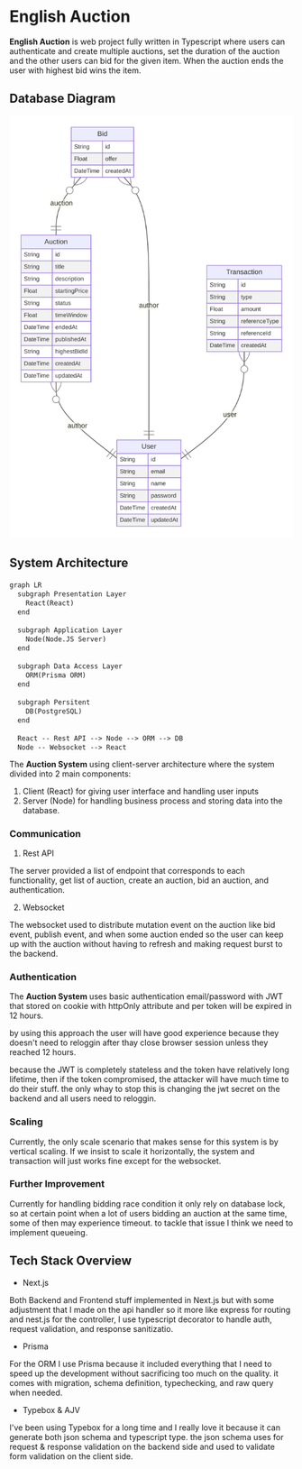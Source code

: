 # English Auction
**English Auction** is web project fully written in Typescript where users can authenticate and create multiple auctions, set the duration of the auction and the other users can bid for the given item. When the auction ends the user with highest bid wins the item.

## Database Diagram

<img src="documents/assets/erd.svg"></img>

## System Architecture

```mermaid
graph LR
  subgraph Presentation Layer
    React(React)
  end
  
  subgraph Application Layer
    Node(Node.JS Server)
  end
  
  subgraph Data Access Layer
    ORM(Prisma ORM)
  end

  subgraph Persitent
    DB(PostgreSQL)
  end
  
  React -- Rest API --> Node --> ORM --> DB
  Node -- Websocket --> React
```

The **Auction System** using client-server architecture where the system divided into 2 main components:
1. Client (React) for giving user interface and handling user inputs
2. Server (Node) for handling business process and storing data into the database.

### Communication
1. Rest API

The server provided a list of endpoint that corresponds to each functionality, get list of auction, create an auction, bid an auction, and authentication.


2. Websocket

The websocket used to distribute mutation event on the auction like bid event, publish event, and when some auction ended so the user can keep up with the auction without having to refresh and making request burst to the backend.

### Authentication
The **Auction System** uses basic authentication email/password with JWT that stored on cookie with httpOnly attribute and per token will be expired in 12 hours.

by using this approach the user will have good experience because they doesn't need to reloggin after thay close browser session unless they reached 12 hours.

because the JWT is completely stateless and the token have relatively long lifetime, then if the token compromised, the attacker will have much time to do their stuff. the only whay to stop this is changing the jwt secret on the backend and all users need to reloggin.

### Scaling
Currently, the only scale scenario that makes sense for this system is by vertical scaling. If we insist to scale it horizontally, the system and transaction will just works fine except for the websocket.

### Further Improvement
Currently for handling bidding race condition it only rely on database lock, so at certain point when a lot of users bidding an auction at the same time, some of then may experience timeout. to tackle that issue I think we need to implement queueing.

## Tech Stack Overview
- Next.js

Both Backend and Frontend stuff implemented in Next.js but with some adjustment that I made on the api handler so it more like express for routing and nest.js for the controller, I use typescript decorator to handle auth, request validation, and response sanitizatio.

- Prisma

For the ORM I use Prisma because it included everything that I need to speed up the development without sacrificing too much on the quality. it comes with migration, schema definition, typechecking, and raw query when needed.

- Typebox & AJV

I've been using Typebox for a long time and I really love it because it can generate both json schema and typescript type. the json schema uses for request & response validation on the backend side and used to validate form validation on the client side.

